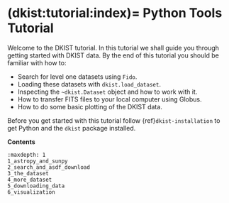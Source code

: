 (dkist:tutorial:index)=
Python Tools Tutorial
=====================

Welcome to the DKIST tutorial.
In this tutorial we shall guide you through getting started with DKIST data.
By the end of this tutorial you should be familiar with how to:

* Search for level one datasets using ``Fido``.
* Loading these datasets with `dkist.load_dataset`.
* Inspecting the `~dkist.Dataset` object and how to work with it.
* How to transfer FITS files to your local computer using Globus.
* How to do some basic plotting of the DKIST data.

Before you get started with this tutorial follow {ref}`dkist-installation` to get Python and the ``dkist`` package installed.

**Contents**

```{toctree}
:maxdepth: 1
1_astropy_and_sunpy
2_search_and_asdf_download
3_the_dataset
4_more_dataset
5_downloading_data
6_visualization
```
